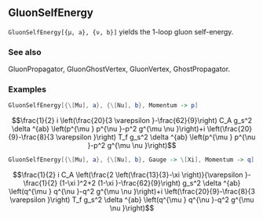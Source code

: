 ##  GluonSelfEnergy 

`GluonSelfEnergy[{μ, a}, {ν, b}]` yields the 1-loop gluon self-energy.

###  See also 

GluonPropagator, GluonGhostVertex, GluonVertex, GhostPropagator.

###  Examples 

```mathematica
GluonSelfEnergy[{\[Mu], a}, {\[Nu], b}, Momentum -> p]
```

$$\frac{1}{2} i \left(\frac{20}{3 \varepsilon }-\frac{62}{9}\right) C_A g_s^2 \delta ^{ab} \left(p^{\mu } p^{\nu }-p^2 g^{\mu \nu }\right)+i \left(\frac{20}{9}-\frac{8}{3 \varepsilon }\right) T_f g_s^2 \delta ^{ab} \left(p^{\mu } p^{\nu }-p^2 g^{\mu \nu }\right)$$

```mathematica
GluonSelfEnergy[{\[Mu], a}, {\[Nu], b}, Gauge -> \[Xi], Momentum -> q]
```

$$\frac{1}{2} i C_A \left(\frac{2 \left(\frac{13}{3}-\xi \right)}{\varepsilon }-\frac{1}{2} (1-\xi )^2+2 (1-\xi )-\frac{62}{9}\right) g_s^2 \delta ^{ab} \left(q^{\mu } q^{\nu }-q^2 g^{\mu \nu }\right)+i \left(\frac{20}{9}-\frac{8}{3 \varepsilon }\right) T_f g_s^2 \delta ^{ab} \left(q^{\mu } q^{\nu }-q^2 g^{\mu \nu }\right)$$